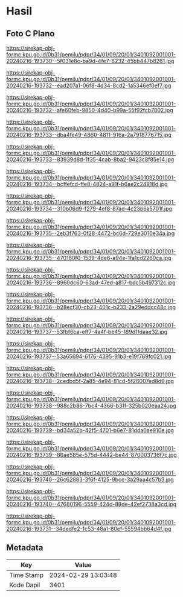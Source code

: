 # Hasil

## Foto C Plano

https://sirekap-obj-formc.kpu.go.id/0b31/pemilu/pdpr/34/01/09/20/01/3401092001001-20240216-193730--5f031e8c-ba9d-4fe7-8232-45bb447b8261.jpg

https://sirekap-obj-formc.kpu.go.id/0b31/pemilu/pdpr/34/01/09/20/01/3401092001001-20240216-193732--ead207a1-06f8-4d34-8cd2-1a5346ef0ef7.jpg

https://sirekap-obj-formc.kpu.go.id/0b31/pemilu/pdpr/34/01/09/20/01/3401092001001-20240216-193732--afe60feb-9850-4d40-b99a-55f92fcb7802.jpg

https://sirekap-obj-formc.kpu.go.id/0b31/pemilu/pdpr/34/01/09/20/01/3401092001001-20240216-193733--dba4fe49-4860-4811-916a-2a7918776715.jpg

https://sirekap-obj-formc.kpu.go.id/0b31/pemilu/pdpr/34/01/09/20/01/3401092001001-20240216-193733--83939d8d-1f35-4cab-8ba2-9423c8f85e14.jpg

https://sirekap-obj-formc.kpu.go.id/0b31/pemilu/pdpr/34/01/09/20/01/3401092001001-20240216-193734--bcffefcd-ffe8-4824-a91f-b6ae2c24918d.jpg

https://sirekap-obj-formc.kpu.go.id/0b31/pemilu/pdpr/34/01/09/20/01/3401092001001-20240216-193734--310b06d9-f279-4ef8-87ad-4c23b6a5701f.jpg

https://sirekap-obj-formc.kpu.go.id/0b31/pemilu/pdpr/34/01/09/20/01/3401092001001-20240216-193735--2eb3f763-0f28-4472-bc6d-729e3010e34a.jpg

https://sirekap-obj-formc.kpu.go.id/0b31/pemilu/pdpr/34/01/09/20/01/3401092001001-20240216-193735--470160f0-1539-4de6-a94e-1fa1cd2260ca.jpg

https://sirekap-obj-formc.kpu.go.id/0b31/pemilu/pdpr/34/01/09/20/01/3401092001001-20240216-193736--8960dc60-63ad-47ed-a817-bdc5b497312c.jpg

https://sirekap-obj-formc.kpu.go.id/0b31/pemilu/pdpr/34/01/09/20/01/3401092001001-20240216-193736--b28ecf30-cb23-401c-b233-2a29eddcc48c.jpg

https://sirekap-obj-formc.kpu.go.id/0b31/pemilu/pdpr/34/01/09/20/01/3401092001001-20240216-193737--53fbf6ca-eff7-4a4f-be45-189d1fdaae32.jpg

https://sirekap-obj-formc.kpu.go.id/0b31/pemilu/pdpr/34/01/09/20/01/3401092001001-20240216-193737--53a65694-6176-4395-91b3-e19f769fc021.jpg

https://sirekap-obj-formc.kpu.go.id/0b31/pemilu/pdpr/34/01/09/20/01/3401092001001-20240216-193738--2cedbd5f-2a85-4e94-81cd-5f26007ed8d9.jpg

https://sirekap-obj-formc.kpu.go.id/0b31/pemilu/pdpr/34/01/09/20/01/3401092001001-20240216-193738--988c2b86-7bc4-4366-b31f-325b020eaa24.jpg

https://sirekap-obj-formc.kpu.go.id/0b31/pemilu/pdpr/34/01/09/20/01/3401092001001-20240216-193739--bd34a52b-42f5-4701-b6e7-81dda0ae910e.jpg

https://sirekap-obj-formc.kpu.go.id/0b31/pemilu/pdpr/34/01/09/20/01/3401092001001-20240216-193739--86ae585e-575d-4442-be44-870003736f7c.jpg

https://sirekap-obj-formc.kpu.go.id/0b31/pemilu/pdpr/34/01/09/20/01/3401092001001-20240216-193740--26c62883-3f6f-4125-9bcc-3a29aa4c57b3.jpg

https://sirekap-obj-formc.kpu.go.id/0b31/pemilu/pdpr/34/01/09/20/01/3401092001001-20240216-193740--47680196-5559-424d-88de-42ef2738a3cd.jpg

https://sirekap-obj-formc.kpu.go.id/0b31/pemilu/pdpr/34/01/09/20/01/3401092001001-20240216-193731--34dedfe2-1c53-48a1-80ef-55594bb64d4f.jpg


## Metadata

| Key        | Value               |
| ---------- | ------------------- |
| Time Stamp | 2024-02-29 13:03:48 |
| Kode Dapil | 3401                |



